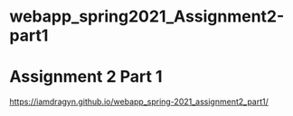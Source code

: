 # webapp_spring2021_Assignment2-part1
# Assignment 2 Part 1
https://iamdragyn.github.io/webapp_spring-2021_assignment2_part1/
